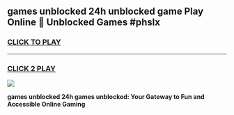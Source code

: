 
## games unblocked 24h unblocked game Play Online 👋 Unblocked Games #phslx
<h3>
<a href="https://premium.freeplayer.one?title=games_unblocked_24h&ref=21F">CLICK TO PLAY</a></h3>
<hr>

<h3>
<a href="https://premium.freeplayer.one?title=games_unblocked_24h&ref=21F">CLICK 2 PLAY</a>
  
</h3>

<a href="https://premium.freeplayer.one?title=games_unblocked_24h&ref=21F/"><img src="https://clearcache.store/games.png"></a>


**games unblocked 24h games unblocked: Your Gateway to Fun and Accessible Online Gaming**
